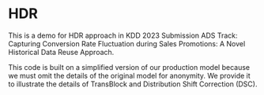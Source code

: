 # HDR
This is a demo for HDR approach in KDD 2023 Submission ADS Track: Capturing Conversion Rate Fluctuation during Sales Promotions: A Novel Historical Data Reuse Approach. 

This code is built on a simplified version of our production model because we must omit the details of the original model for anonymity. We provide it to illustrate the details of TransBlock and Distribution Shift Correction (DSC). 

